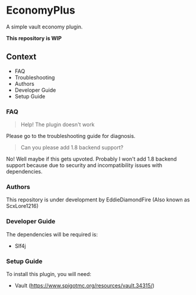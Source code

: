 # EconomyPlus

A simple vault economy plugin.

**This repository is WIP**

## Context

* FAQ
* Troubleshooting
* Authors
* Developer Guide
* Setup Guide

### FAQ

> Help! The plugin doesn't work

Please go to the troubleshooting guide for diagnosis.

> Can you please add 1.8 backend support?

No! Well maybe if this gets upvoted. Probably I won't add 1.8 backend support because due to security and incompatibility issues with dependencies.

### Authors

This repository is under development by EddieDiamondFire (Also known as ScxLore1216)

### Developer Guide

The dependencies will be required is:
* Slf4j
### Setup Guide

To install this plugin, you will need:
* Vault (https://www.spigotmc.org/resources/vault.34315/)
